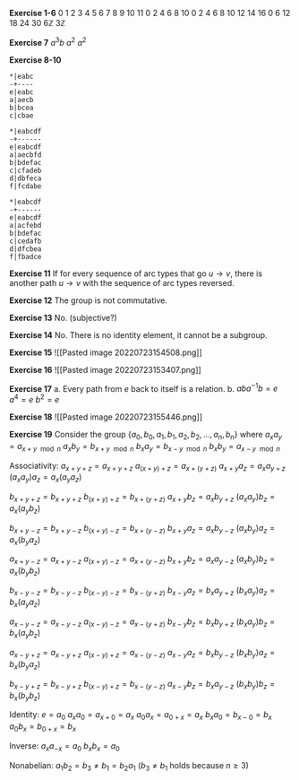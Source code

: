 **Exercise 1-6**
0 1 2 3 4 5 6 7 8 9 10 11
0 2 4 6 8 10
0 2 4 6 8 10 12 14 16
0 6 12 18 24 30
$6\mathbb{Z}$
$3\mathbb{Z}$

**Exercise 7**
$a^3b$
$a^2$
$a^2$

**Exercise 8-10**
```
*|eabc
-+----
e|eabc
a|aecb
b|bcea
c|cbae

*|eabcdf
-+------
e|eabcdf
a|aecbfd
b|bdefac
c|cfadeb
d|dbfeca
f|fcdabe

*|eabcdf
-+------
e|eabcdf
a|acfebd
b|bdefac
c|cedafb
d|dfcbea
f|fbadce
```

**Exercise 11**
If for every sequence of arc types that go $u\to v$, there is another path $u\to v$ with the sequence of arc types reversed.

**Exercise 12**
The group is not commutative.

**Exercise 13**
No.
(subjective?)

**Exercise 14**
No. There is no identity element, it cannot be a subgroup.

**Exercise 15**
![[Pasted image 20220723154508.png]]

**Exercise 16**
![[Pasted image 20220723153407.png]]

**Exercise 17**
a.
	Every path from $e$ back to itself is a relation.
b.
	$aba^{-1}b=e$
	$a^4=e$
	$b^2=e$

**Exercise 18**
![[Pasted image 20220723155446.png]]

**Exercise 19**
Consider the group $\{a_0,b_0,a_1,b_1,a_2,b_2,...,a_n,b_n\}$ where 
$a_xa_y=a_{x+y \mod n}$
$a_xb_y=b_{x+y\mod n}$
$b_xa_y=b_{x-y\mod n}$
$b_xb_y=a_{x-y \mod n}$

Associativity:
$a_{x+y+z}=a_{x+y+z}$
$a_{(x+y)+z}=a_{x+(y+z)}$
$a_{x+y}a_z=a_xa_{y+z}$
$(a_xa_y)a_z=a_x(a_ya_z)$

$b_{x+y+z}=b_{x+y+z}$
$b_{(x+y)+z}=b_{x+(y+z)}$
$a_{x+y}b_z=a_xb_{y+z}$
$(a_xa_y)b_z=a_x(a_yb_z)$

$b_{x+y-z}=b_{x+y-z}$
$b_{(x+y)-z}=b_{x+(y-z)}$
$b_{x+y}a_z=a_xb_{y-z}$
$(a_xb_y)a_z=a_x(b_ya_z)$

$a_{x+y-z}=a_{x+y-z}$
$a_{(x+y)-z}=a_{x+(y-z)}$
$b_{x+y}b_z=a_xa_{y-z}$
$(a_xb_y)b_z=a_x(b_yb_z)$

$b_{x-y-z}=b_{x-y-z}$
$b_{(x-y)-z}=b_{x-(y+z)}$
$b_{x-y}a_z=b_xa_{y+z}$
$(b_xa_y)a_z=b_x(a_ya_z)$

$a_{x-y-z}=a_{x-y-z}$
$a_{(x-y)-z}=a_{x-(y+z)}$
$b_{x-y}b_z=b_xb_{y+z}$
$(b_xa_y)b_z=b_x(a_yb_z)$

$a_{x-y+z}=a_{x-y+z}$
$a_{(x-y)+z}=a_{x-(y-z)}$
$a_{x-y}a_z=b_xb_{y-z}$
$(b_xb_y)a_z=b_x(b_ya_z)$

$b_{x-y+z}=b_{x-y+z}$
$b_{(x-y)+z}=b_{x-(y-z)}$
$a_{x-y}b_z=b_xa_{y-z}$
$(b_xb_y)b_z=b_x(b_yb_z)$

Identity:
$e=a_0$
$a_xa_0=a_{x+0}=a_x$
$a_0a_x=a_{0+x}=a_x$
$b_xa_0=b_{x-0}=b_x$
$a_0b_x=b_{0+x}=b_x$

Inverse:
$a_xa_{-x}=a_0$
$b_xb_x=a_0$

Nonabelian:
$a_1b_2=b_3\neq b_1=b_2a_1$
($b_3 \neq b_1$ holds because $n\geq 3$)
